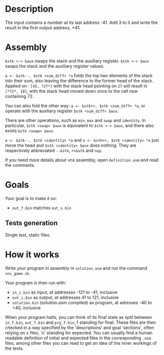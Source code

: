 # Description
The input contains a number at its last address -41.
Add 3 to it and write the result in the first output address, +41.

# Assembly
`&stk <-> &aux`
swaps the stack and the auxiliary register.
`$stk <-> $aux`
swaps the stack and the auxiliary register values.

`a <- &stk--, $stk <sum_diff> *a`
folds the top two elements of the stack into their sum, also leaving the difference to the former head of the stack.
Applied on : `[45, *27*]` with the stack head pointing on `27` will result in `[*72*, 18]`, with the stack head moved down once to the cell now containing 72.

You can also fold the other way:
`a <- &stk++, $stk <sum_diff> *a`,
or operate with the auxiliary register `$stk <sum_diff> $aux`.

There are other operations, such as `min_max` and `swap` and `identity`.
In particular, `$stk <swap> $aux` is equivalent to `$stk <-> $aux`, and there also exists `&stk <swap> &aux`.

`a <- &stk--, $stk <identity> *a` and `a <- &stk++, $stk <identity> *a` just move the head and `$stk <identity> $aux` does nothing.
They are respectively abbreviated `--&stk`, `++&stk` and `nop`.


If you need more details about vns assembly, open `definition.asm` and read the comments.

# Goals
Your goal is to make it so:
- `out_f.bin` matches `out_x.bin`

## Tests generation
Single test, static files.

# How it works
Write your program in assembly in `solution.asm` and run the command `vns_game.sh`.

Your program is then run with:
- `in_i.bin` as input, at addresses -121 to -41, inclusive
- `out_i.bin` as output, at addresses 41 to 121, inclusive
- `solution.bin` (solution.asm compiled) as program, at adresses -40 to +40, inclusive

When your program halts, you can think of its final state as split between `in_f.bin`, `out_f.bin` and `prg_f.bin`, f standing for final.
These files are then checked in a way specified by the 'descriptions' and goal 'sections', often relying on x files, 'x' standing for expected.
You can usually find a human readable definition of initial and expected files in the corresponding `.asm` files, among other files you can read to get an idea of the inner workings of the tests.

